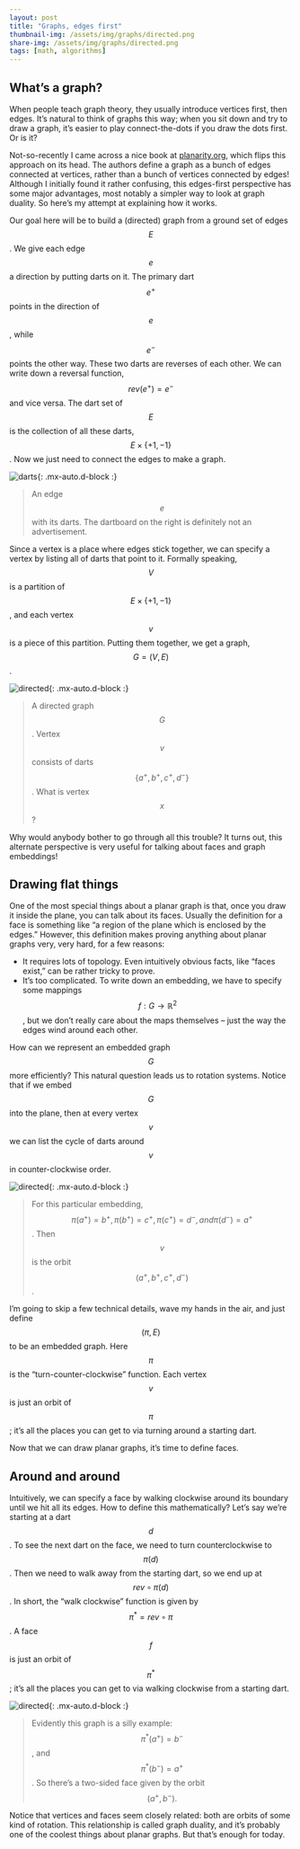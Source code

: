 ```yaml
---
layout: post
title: "Graphs, edges first"
thumbnail-img: /assets/img/graphs/directed.png
share-img: /assets/img/graphs/directed.png
tags: [math, algorithms]
---
```


## What’s a graph?
When people teach graph theory, they usually introduce vertices first, then edges. It’s natural to think of graphs this way; when you sit down and try to draw a graph, it’s easier to play connect-the-dots if you draw the dots first. Or is it?

Not-so-recently I came across a nice book at [planarity.org](https://planarity.org/), which flips this approach on its head. The authors define a graph as a bunch of edges connected at vertices, rather than a bunch of vertices connected by edges! Although I initially found it rather confusing, this edges-first perspective has some major advantages, most notably a simpler way to look at graph duality. So here’s my attempt at explaining how it works.

Our goal here will be to build a (directed) graph from a ground set of edges $$E$$. We give each edge $$e$$ a direction by putting darts on it. The primary dart $$e^+$$ points in the direction of $$e$$, while $$e^-$$ points the other way. These two darts are reverses of each other. We can write down a reversal function, $$rev(e^+) = e^-$$ and vice versa. The dart set of $$E$$ is the collection of all these darts, $$E \times \{+1, -1\}$$. Now we just need to connect the edges to make a graph.

![darts](/assets/img/graphs/darts.png){: .mx-auto.d-block :}
> An edge $$e$$ with its darts. The dartboard on the right is definitely not an advertisement.

Since a vertex is a place where edges stick together, we can specify a vertex by listing all of darts that point to it. Formally speaking, $$V$$ is a partition of $$E \times \{+1, -1\}$$, and each vertex $$v$$ is a piece of this partition. Putting them together, we get a graph, $$G = (V, E)$$.

![directed](/assets/img/graphs/directed.png){: .mx-auto.d-block :}
> A directed graph $$G$$. Vertex $$v$$ consists of darts $$\{a^+, b^+, c^+, d^-\}$$. What is vertex $$x$$?

Why would anybody bother to go through all this trouble? It turns out, this alternate perspective is very useful for talking about faces and graph embeddings!

## Drawing flat things
One of the most special things about a planar graph is that, once you draw it inside the plane, you can talk about its faces. Usually the definition for a face is something like “a region of the plane which is enclosed by the edges.” However, this definition makes proving anything about planar graphs very, very hard, for a few reasons:

- It requires lots of topology. Even intuitively obvious facts, like “faces exist,” can be rather tricky to prove.
- It’s too complicated. To write down an embedding, we have to specify some mappings $$f: G \to \mathbb{R}^2$$, but we don’t really care about the maps themselves – just the way the edges wind around each other.

How can we represent an embedded graph $$G$$ more efficiently? This natural question leads us to rotation systems. Notice that if we embed $$G$$ into the plane, then at every vertex $$v$$ we can list the cycle of darts around $$v$$ in counter-clockwise order.

![directed](/assets/img/graphs/directed.png){: .mx-auto.d-block :}
> For this particular embedding, $$\pi(a^+) = b^+, \pi(b^+) = c^+, \pi(c^+) = d^-, and \pi(d^-) = a^+$$. Then $$v$$ is the orbit $$(a^+, b^+, c^+, d^-)$$.

I’m going to skip a few technical details, wave my hands in the air, and just define $$(\pi, E)$$ to be an embedded graph. Here $$\pi$$ is the “turn-counter-clockwise” function. Each vertex $$v$$ is just an orbit of $$\pi$$; it’s all the places you can get to via turning around a starting dart.

Now that we can draw planar graphs, it’s time to define faces.

## Around and around

Intuitively, we can specify a face by walking clockwise around its boundary until we hit all its edges. How to define this mathematically? Let’s say we’re starting at a dart $$d$$. To see the next dart on the face, we need to turn counterclockwise to $$\pi(d)$$. Then we need to walk away from the starting dart, so we end up at $$rev \circ \pi (d)$$. In short, the “walk clockwise” function is given by $$\pi^* = rev \circ \pi$$. A face $$f$$ is just an orbit of $$\pi^*$$; it’s all the places you can get to via walking clockwise from a starting dart.

![directed](/assets/img/graphs/directed.png){: .mx-auto.d-block :}

> Evidently this graph is a silly example: $$\pi^*(a^+) = b^-$$, and $$\pi^*(b^-) = a^+$$. So there’s a two-sided face given by the orbit $$(a^+, b^-).$$

Notice that vertices and faces seem closely related: both are orbits of some kind of rotation. This relationship is called graph duality, and it’s probably one of the coolest things about planar graphs. But that’s enough for today.